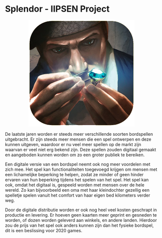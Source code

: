 # Splendor - IIPSEN Project

<p align="center">
  <img src="https://raw.githubusercontent.com/roy-van-dijk/IIPSEN/master/resources/misc/splendor-icon.png?token=AVKglyRlvcHnZUpsfHAlmiah13-c5sxDks5bINUjwA%3D%3D" width="350"/>
</p>

De laatste jaren worden er steeds meer verschillende soorten bordspellen uitgebracht. Er zijn steeds
meer mensen die een spel ontwerpen en deze kunnen uitgeven, waardoor er nu veel meer spellen op de
markt zijn waarvan er veel niet erg bekend zijn. Deze spellen zouden digitaal gemaakt en aangeboden
kunnen worden om zo een groter publiek te bereiken.

Een digitale versie van een bordspel neemt ook nog meer voordelen met zich mee. Het spel kan
functionaliteiten toegevoegd krijgen om mensen met een lichamelijke beperking te helpen, zodat ze
minder of geen hinder ervaren van hun beperking tijdens het spelen van het spel. Het spel kan ook,
omdat het digitaal is, gespeeld worden met mensen over de hele wereld. Zo kan bijvoorbeeld een oma
met haar kleindochter gezellig een spelletje spelen vanuit het comfort van haar eigen bed kilometers verder weg.

Door de digitale distributie worden er ook nog heel veel kosten geschrapt in productie en levering. Er
hoeven geen kaarten meer geprint en gesneden te worden, of dozen worden geleverd aan winkels, en
andere landen. Hierdoor zou de prijs van het spel ook anders kunnen zijn dan het fysieke bordspel, dit is
een beslissing voor 2020 games.
